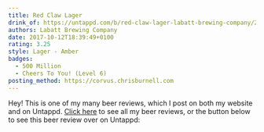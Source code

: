 ```yaml
---
title: Red Claw Lager
drink_of: https://untappd.com/b/red-claw-lager-labatt-brewing-company/2316637
authors: Labatt Brewing Company
date: 2017-10-12T18:39:49+0100
rating: 3.25
style: Lager - Amber
badges:
  - 500 Million
  - Cheers To You! (Level 6)
posting_method: https://corvus.chrisburnell.com
---
```


Hey! This is one of my many beer reviews, which I post on both my website and on Untappd. [Click here](/beer/) to see all my beer reviews, or the button below to see this beer review over on Untappd:
